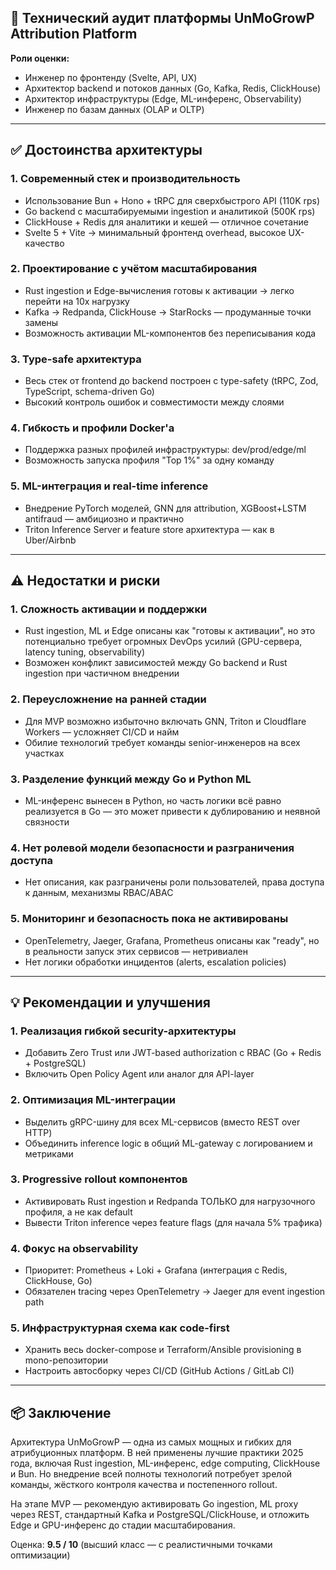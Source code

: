 ## 🧠 Технический аудит платформы UnMoGrowP Attribution Platform

**Роли оценки:**
- Инженер по фронтенду (Svelte, API, UX)
- Архитектор backend и потоков данных (Go, Kafka, Redis, ClickHouse)
- Архитектор инфраструктуры (Edge, ML-инференс, Observability)
- Инженер по базам данных (OLAP и OLTP)

---

## ✅ Достоинства архитектуры

### 1. **Современный стек и производительность**
- Использование Bun + Hono + tRPC для сверхбыстрого API (110K rps)
- Go backend с масштабируемыми ingestion и аналитикой (500K rps)
- ClickHouse + Redis для аналитики и кешей — отличное сочетание
- Svelte 5 + Vite → минимальный фронтенд overhead, высокое UX-качество

### 2. **Проектирование с учётом масштабирования**
- Rust ingestion и Edge-вычисления готовы к активации → легко перейти на 10x нагрузку
- Kafka → Redpanda, ClickHouse → StarRocks — продуманные точки замены
- Возможность активации ML-компонентов без переписывания кода

### 3. **Type-safe архитектура**
- Весь стек от frontend до backend построен с type-safety (tRPC, Zod, TypeScript, schema-driven Go)
- Высокий контроль ошибок и совместимости между слоями

### 4. **Гибкость и профили Docker'а**
- Поддержка разных профилей инфраструктуры: dev/prod/edge/ml
- Возможность запуска профиля "Top 1%" за одну команду

### 5. **ML-интеграция и real-time inference**
- Внедрение PyTorch моделей, GNN для attribution, XGBoost+LSTM antifraud — амбициозно и практично
- Triton Inference Server и feature store архитектура — как в Uber/Airbnb

---

## ⚠️ Недостатки и риски

### 1. **Сложность активации и поддержки**
- Rust ingestion, ML и Edge описаны как "готовы к активации", но это потенциально требует огромных DevOps усилий (GPU-сервера, latency tuning, observability)
- Возможен конфликт зависимостей между Go backend и Rust ingestion при частичном внедрении

### 2. **Переусложнение на ранней стадии**
- Для MVP возможно избыточно включать GNN, Triton и Cloudflare Workers — усложняет CI/CD и найм
- Обилие технологий требует команды senior-инженеров на всех участках

### 3. **Разделение функций между Go и Python ML**
- ML-инференс вынесен в Python, но часть логики всё равно реализуется в Go — это может привести к дублированию и неявной связности

### 4. **Нет ролевой модели безопасности и разграничения доступа**
- Нет описания, как разграничены роли пользователей, права доступа к данным, механизмы RBAC/ABAC

### 5. **Мониторинг и безопасность пока не активированы**
- OpenTelemetry, Jaeger, Grafana, Prometheus описаны как "ready", но в реальности запуск этих сервисов — нетривиален
- Нет логики обработки инцидентов (alerts, escalation policies)

---

## 💡 Рекомендации и улучшения

### 1. **Реализация гибкой security-архитектуры**
- Добавить Zero Trust или JWT-based authorization с RBAC (Go + Redis + PostgreSQL)
- Включить Open Policy Agent или аналог для API-layer

### 2. **Оптимизация ML-интеграции**
- Выделить gRPC-шину для всех ML-сервисов (вместо REST over HTTP)
- Объединить inference logic в общий ML-gateway с логированием и метриками

### 3. **Progressive rollout компонентов**
- Активировать Rust ingestion и Redpanda ТОЛЬКО для нагрузочного профиля, а не как default
- Вывести Triton inference через feature flags (для начала 5% трафика)

### 4. **Фокус на observability**
- Приоритет: Prometheus + Loki + Grafana (интеграция с Redis, ClickHouse, Go)
- Обязателен tracing через OpenTelemetry → Jaeger для event ingestion path

### 5. **Инфраструктурная схема как code-first**
- Хранить весь docker-compose и Terraform/Ansible provisioning в mono-репозитории
- Настроить автосборку через CI/CD (GitHub Actions / GitLab CI)

---

## 📦 Заключение
Архитектура UnMoGrowP — одна из самых мощных и гибких для атрибуционных платформ. В ней применены лучшие практики 2025 года, включая Rust ingestion, ML-инференс, edge computing, ClickHouse и Bun. Но внедрение всей полноты технологий потребует зрелой команды, жёсткого контроля качества и постепенного rollout.

На этапе MVP — рекомендую активировать Go ingestion, ML proxy через REST, стандартный Kafka и PostgreSQL/ClickHouse, и отложить Edge и GPU-инференс до стадии масштабирования.

Оценка: **9.5 / 10** (высший класс — с реалистичными точками оптимизации)


